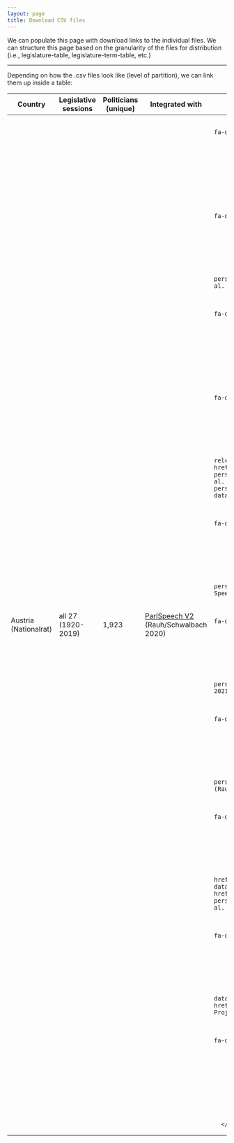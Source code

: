 ```yaml
---
layout: page
title: Download CSV files
---
```


<p class="message">
We can populate this page with download links to the individual files. We can structure this page based on the granularity of the files for distribution (i.e., legislature-table, legislature-term-table, etc.)
</p>

---

Depending on how the .csv files look like (level of partition), we can link them up inside a table:

<table class="table-hover"> <thead>
          <tr>
            <th>Country</th>
            <th>Legislative sessions</th>
            <th>Politicians (unique)</th>
            <th>Integrated with</th>
            <th>CSV</th>
          </tr>
        </thead>
        <tbody>
          <tr>
            <td>Austria (Nationalrat)</td>
            <td>all 27<br> (1920-2019)</td>
            <td>1,923</td>
            <td><a href="https://dataverse.harvard.edu/dataset.xhtml?persistentId=doi:10.7910/DVN/L4OAKN" rel="nofollow">ParlSpeech V2</a> (Rauh/Schwalbach 2020)</td>
            <td>

              <a class="btn btn-social mx-2" href="#" target="_blank"><i class="fa fa-download" ></i></a>

            </td>
          </tr>
          <tr>
            <td>Canada (House of Commons)</td>
            <td>all 43<br> (1867-2019)</td>
            <td>4,515</td>
            <td></td>
            <td>

              <a class="btn btn-social mx-2" href="#" target="_blank"><i class="fa fa-download" ></i></a>

            </td>
          </tr>
          <tr>
            <td>Czech Republic (Poslanecka Snemovna)</td>
            <td>all 8<br> (1992-2017)</td>
            <td>1,020</td>
            <td><a href="https://dataverse.harvard.edu/dataset.xhtml?persistentId=doi:10.7910/DVN/E4RSP9" rel="nofollow">ParlSpeech V1</a> (Rauh et al. 2017)</td>
            <td>

              <a class="btn btn-social mx-2" href="#" target="_blank"><i class="fa fa-download" ></i></a>

            </td>
          </tr>
          <tr>
            <td>France (Assemblée)</td>
            <td>all 15<br> (1958-2017)</td>
            <td>3,933</td>
            <td></td>
            <td>

              <a class="btn btn-social mx-2" href="#" target="_blank"><i class="fa fa-download" ></i></a>

            </td>
          </tr>
          <tr>
            <td>Germany (Bundestag)</td>
            <td>all 19<br> (1949-2017)</td>
            <td>4,075</td>
            <td><a href="https://dataverse.harvard.edu/dataverse/btvote" rel="nofollow">BTVote data</a> (Bergmann et al. 2018),<br> <a href="https://dataverse.harvard.edu/dataset.xhtml?persistentId=doi:10.7910/DVN/E4RSP9" rel="nofollow">ParlSpeech V1</a> (Rauh et al. 2017),<br> <a href="https://dataverse.harvard.edu/dataset.xhtml?persistentId=doi:10.7910/DVN/EBEDPI" rel="nofollow">Reelection Prospects data</a> (Stoffel/Sieberer 2017)</td>
            <td>

              <a class="btn btn-social mx-2" href="#" target="_blank"><i class="fa fa-download" ></i></a>

            </td>
          </tr>
          <tr>
            <td>Ireland (Dail)</td>
            <td>all 33<br> (1918-2020)</td>
            <td>1,408</td>
            <td><a href="https://dataverse.harvard.edu/dataset.xhtml?persistentId=doi:10.7910/DVN/6MZN76" rel="nofollow">Database of Parliamentary Speeches in Ireland</a> (Herzog/Mikhaylov 2017)</td>
            <td>

              <a class="btn btn-social mx-2" href="#" target="_blank"><i class="fa fa-download" ></i></a>

            </td>
          </tr>
          <tr>
            <td>Scotland (Parliament)</td>
            <td>all 5<br> (1999-2016)</td>
            <td>305</td>
            <td><a href="https://dataverse.harvard.edu/dataset.xhtml?persistentId=doi:10.7910/DVN/EQ9WBE" rel="nofollow">ParlScot</a> (Braby/Fraser 2021)</td>
            <td>

              <a class="btn btn-social mx-2" href="#" target="_blank"><i class="fa fa-download" ></i></a>

            </td>
          </tr>
          <tr>
            <td>Spain (Congreso de los Diputados)</td>
            <td>all 14<br> (1979-2019)</td>
            <td>2634</td>
            <td><a href="https://dataverse.harvard.edu/dataset.xhtml?persistentId=doi:10.7910/DVN/L4OAKN" rel="nofollow">ParlSpeech V2</a> (Rauh/Schwalbach 2020)</td>
            <td>

              <a class="btn btn-social mx-2" href="#" target="_blank"><i class="fa fa-download" ></i></a>

            </td>
          </tr>
          <tr>
            <td>United Kingdom (House of Commons)</td>
            <td>all 58<br> (1801-2019)</td>
            <td>13,215</td>
            <td><a href="https://github.com/ArthurSpirling/EggersSpirlingDatabase">EggersSpirling data</a> (starting from <br> 38th session, Eggers/Spirling 2014),<br> <a href="https://dataverse.harvard.edu/dataset.xhtml?persistentId=doi:10.7910/DVN/E4RSP9" rel="nofollow">ParlSpeech V1</a> (Rauh et al. 2017)</td>
            <td>

              <a class="btn btn-social mx-2" href="#" target="_blank"><i class="fa fa-download" ></i></a>

            </td>
          </tr>
          <tr>
            <td>United States (House and Senate)</td>
            <td>all 116<br> (1789-2019)</td>
            <td>12,512</td>
            <td><a href="https://voteview.com/data" rel="nofollow">Voteview data</a> (Lewis et al. 2019), <br> <a href="http://www.congressionalbills.org/" rel="nofollow">Congressional Bills Project data</a> (Adler/Wilkserson 2018)</td>
            <td>

              <a class="btn btn-social mx-2" href="#" target="_blank"><i class="fa fa-download" ></i></a>

            </td>
          </tr>
          <tr>
            <td><strong>10</strong></td>
            <td><strong>338</strong></td>
            <td><strong>45,540</strong></td>
            <td><strong>12</strong></td>
            <td></td>
          </tr>
        </tbody>
      </table>
